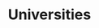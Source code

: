 ---
order: "05"
title: "Universities"
nav:
  - heading: MIT
    sub-sections:
      - "1.0"
  - heading: MIT - Lincoln Labs
    sub-sections:
      - "1.0"
  - heading: Stanford
    sub-sections:
      - "1.0"
  - heading: UC Irvine
    sub-sections:
      - "1.0"
  - heading: UCLA
    sub-sections:
      - "1.0"
  - heading: UCSB
    sub-sections:
      - "1.0"
  - heading: University of Hawaii
    sub-sections:
      - "1.0"
  - heading: University of Utah
    sub-sections:
      - "1.0"
---